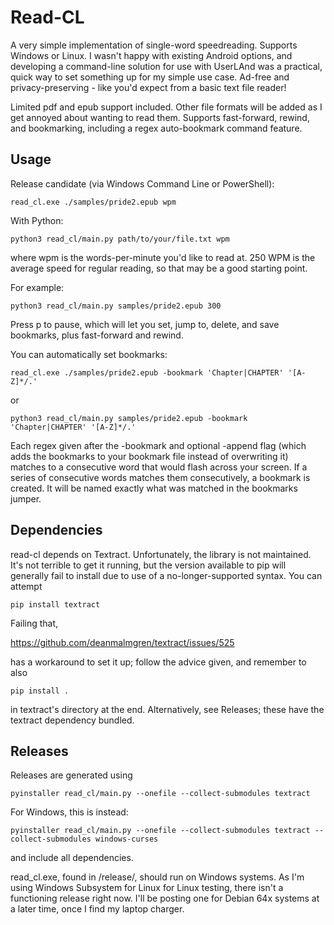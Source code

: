 # Read-CL

A very simple implementation of single-word speedreading. Supports Windows or Linux. I wasn't happy with existing Android options, and developing a command-line solution for use with UserLAnd was a practical, quick way to set something up for my simple use case. Ad-free and privacy-preserving - like you'd expect from a basic text file reader!

Limited pdf and epub support included. Other file formats will be added as I get annoyed about wanting to read them. Supports fast-forward, rewind, and bookmarking, including a regex auto-bookmark command feature. 

## Usage

Release candidate (via Windows Command Line or PowerShell): 
```
read_cl.exe ./samples/pride2.epub wpm
```

With Python: 
```
python3 read_cl/main.py path/to/your/file.txt wpm
```

where wpm is the words-per-minute you'd like to read at. 250 WPM is the average speed for regular reading, so that may be a good starting point.

For example:
```
python3 read_cl/main.py samples/pride2.epub 300
```

Press p to pause, which will let you set, jump to, delete, and save bookmarks, plus fast-forward and rewind.

You can automatically set bookmarks:
```
read_cl.exe ./samples/pride2.epub -bookmark 'Chapter|CHAPTER' '[A-Z]*/.'
```
or
```
python3 read_cl/main.py samples/pride2.epub -bookmark 'Chapter|CHAPTER' '[A-Z]*/.'
```

Each regex given after the -bookmark and optional -append flag (which adds the bookmarks to your bookmark file instead of overwriting it) matches to a consecutive word that would flash across your screen. If a series of consecutive words matches them consecutively, a bookmark is created. It will be named exactly what was matched in the bookmarks jumper. 


## Dependencies
read-cl depends on Textract. Unfortunately, the library is not maintained. It's not terrible to get it running, but the version available to pip will generally fail to install due to use of a no-longer-supported syntax. You can attempt
```
pip install textract
```

Failing that, 

https://github.com/deanmalmgren/textract/issues/525

has a workaround to set it up; follow the advice given, and remember to also 
```
pip install .
```
in textract's directory at the end. Alternatively, see Releases; these have the textract dependency bundled. 

## Releases
Releases are generated using 
```
pyinstaller read_cl/main.py --onefile --collect-submodules textract
```

For Windows, this is instead:
```
pyinstaller read_cl/main.py --onefile --collect-submodules textract --collect-submodules windows-curses
```

and include all dependencies. 

read_cl.exe, found in /release/, should run on Windows systems. As I'm using Windows Subsystem for Linux for Linux testing, there isn't a functioning release right now. I'll be posting one for Debian 64x systems at a later time, once I find my laptop charger. 
